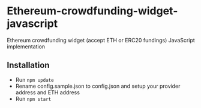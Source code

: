 # Ethereum-crowdfunding-widget-javascript
Ethereum crowdfunding widget (accept ETH or ERC20 fundings) JavaScript implementation

## Installation

- Run `npm update`
- Rename config.sample.json to config.json and setup your provider address and ETH address
- Run `npm start`
